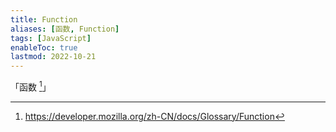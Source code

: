 ```yaml
---
title: Function
aliases: [函数, Function]
tags: [JavaScript]
enableToc: true
lastmod: 2022-10-21
---
```


「函数 [^1]」

[^1]: <https://developer.mozilla.org/zh-CN/docs/Glossary/Function>

